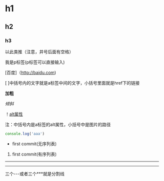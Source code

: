 # h1

## h2

### h3

以此类推（注意，井号后面有空格）

我是p标签(p标签可以直接输入)

[百度]（http://baidu.com)

[ ]中括号内的文字就是a标签中间的文字，小括号里面就是href下的链接

**加粗**

*倾斜*

！[alt属性](图片路径)

注：中括号内是a标签的alt属性，小括号中是图片的路径

```js
console.log('aaa')
```

- first commit(无序列表)


1. first commit(有序列表)

---

***

三个---或者三个***就是分割线
